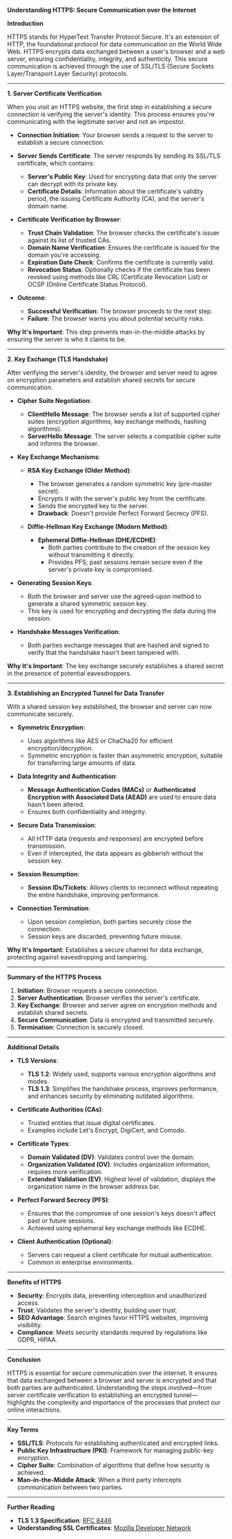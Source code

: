 **Understanding HTTPS: Secure Communication over the Internet**

**Introduction**

HTTPS stands for HyperText Transfer Protocol Secure. It's an extension of HTTP, the foundational protocol for data communication on the World Wide Web. HTTPS encrypts data exchanged between a user's browser and a web server, ensuring confidentiality, integrity, and authenticity. This secure communication is achieved through the use of SSL/TLS (Secure Sockets Layer/Transport Layer Security) protocols.

---

**1. Server Certificate Verification**

When you visit an HTTPS website, the first step in establishing a secure connection is verifying the server's identity. This process ensures you're communicating with the legitimate server and not an impostor.

- **Connection Initiation**: Your browser sends a request to the server to establish a secure connection.

- **Server Sends Certificate**: The server responds by sending its SSL/TLS certificate, which contains:

  - **Server's Public Key**: Used for encrypting data that only the server can decrypt with its private key.
  - **Certificate Details**: Information about the certificate's validity period, the issuing Certificate Authority (CA), and the server's domain name.

- **Certificate Verification by Browser**:

  - **Trust Chain Validation**: The browser checks the certificate's issuer against its list of trusted CAs.
  - **Domain Name Verification**: Ensures the certificate is issued for the domain you're accessing.
  - **Expiration Date Check**: Confirms the certificate is currently valid.
  - **Revocation Status**: Optionally checks if the certificate has been revoked using methods like CRL (Certificate Revocation List) or OCSP (Online Certificate Status Protocol).

- **Outcome**:

  - **Successful Verification**: The browser proceeds to the next step.
  - **Failure**: The browser warns you about potential security risks.

**Why It's Important**: This step prevents man-in-the-middle attacks by ensuring the server is who it claims to be.

---

**2. Key Exchange (TLS Handshake)**

After verifying the server's identity, the browser and server need to agree on encryption parameters and establish shared secrets for secure communication.

- **Cipher Suite Negotiation**:

  - **ClientHello Message**: The browser sends a list of supported cipher suites (encryption algorithms, key exchange methods, hashing algorithms).
  - **ServerHello Message**: The server selects a compatible cipher suite and informs the browser.

- **Key Exchange Mechanisms**:

  - **RSA Key Exchange (Older Method)**:

    - The browser generates a random symmetric key (pre-master secret).
    - Encrypts it with the server's public key from the certificate.
    - Sends the encrypted key to the server.
    - **Drawback**: Doesn't provide Perfect Forward Secrecy (PFS).

  - **Diffie-Hellman Key Exchange (Modern Method)**:

    - **Ephemeral Diffie-Hellman (DHE/ECDHE)**:
      - Both parties contribute to the creation of the session key without transmitting it directly.
      - Provides PFS; past sessions remain secure even if the server's private key is compromised.

- **Generating Session Keys**:

  - Both the browser and server use the agreed-upon method to generate a shared symmetric session key.
  - This key is used for encrypting and decrypting the data during the session.

- **Handshake Messages Verification**:

  - Both parties exchange messages that are hashed and signed to verify that the handshake hasn't been tampered with.

**Why It's Important**: The key exchange securely establishes a shared secret in the presence of potential eavesdroppers.

---

**3. Establishing an Encrypted Tunnel for Data Transfer**

With a shared session key established, the browser and server can now communicate securely.

- **Symmetric Encryption**:

  - Uses algorithms like AES or ChaCha20 for efficient encryption/decryption.
  - Symmetric encryption is faster than asymmetric encryption, suitable for transferring large amounts of data.

- **Data Integrity and Authentication**:

  - **Message Authentication Codes (MACs)** or **Authenticated Encryption with Associated Data (AEAD)** are used to ensure data hasn't been altered.
  - Ensures both confidentiality and integrity.

- **Secure Data Transmission**:

  - All HTTP data (requests and responses) are encrypted before transmission.
  - Even if intercepted, the data appears as gibberish without the session key.

- **Session Resumption**:

  - **Session IDs/Tickets**: Allows clients to reconnect without repeating the entire handshake, improving performance.

- **Connection Termination**:

  - Upon session completion, both parties securely close the connection.
  - Session keys are discarded, preventing future misuse.

**Why It's Important**: Establishes a secure channel for data exchange, protecting against eavesdropping and tampering.

---

**Summary of the HTTPS Process**

1. **Initiation**: Browser requests a secure connection.
2. **Server Authentication**: Browser verifies the server's certificate.
3. **Key Exchange**: Browser and server agree on encryption methods and establish shared secrets.
4. **Secure Communication**: Data is encrypted and transmitted securely.
5. **Termination**: Connection is securely closed.

---

**Additional Details**

- **TLS Versions**:

  - **TLS 1.2**: Widely used, supports various encryption algorithms and modes.
  - **TLS 1.3**: Simplifies the handshake process, improves performance, and enhances security by eliminating outdated algorithms.

- **Certificate Authorities (CAs)**:

  - Trusted entities that issue digital certificates.
  - Examples include Let's Encrypt, DigiCert, and Comodo.

- **Certificate Types**:

  - **Domain Validated (DV)**: Validates control over the domain.
  - **Organization Validated (OV)**: Includes organization information, requires more verification.
  - **Extended Validation (EV)**: Highest level of validation, displays the organization name in the browser address bar.

- **Perfect Forward Secrecy (PFS)**:

  - Ensures that the compromise of one session's keys doesn't affect past or future sessions.
  - Achieved using ephemeral key exchange methods like ECDHE.

- **Client Authentication (Optional)**:

  - Servers can request a client certificate for mutual authentication.
  - Common in enterprise environments.

---

**Benefits of HTTPS**

- **Security**: Encrypts data, preventing interception and unauthorized access.
- **Trust**: Validates the server's identity, building user trust.
- **SEO Advantage**: Search engines favor HTTPS websites, improving visibility.
- **Compliance**: Meets security standards required by regulations like GDPR, HIPAA.

---

**Conclusion**

HTTPS is essential for secure communication over the internet. It ensures that data exchanged between a browser and server is encrypted and that both parties are authenticated. Understanding the steps involved—from server certificate verification to establishing an encrypted tunnel—highlights the complexity and importance of the processes that protect our online interactions.

---

**Key Terms**

- **SSL/TLS**: Protocols for establishing authenticated and encrypted links.
- **Public Key Infrastructure (PKI)**: Framework for managing public-key encryption.
- **Cipher Suite**: Combination of algorithms that define how security is achieved.
- **Man-in-the-Middle Attack**: When a third party intercepts communication between two parties.

---

**Further Reading**

- **TLS 1.3 Specification**: [RFC 8446](https://tools.ietf.org/html/rfc8446)
- **Understanding SSL Certificates**: [Mozilla Developer Network](https://developer.mozilla.org/en-US/docs/Web/Security/Website_Security)